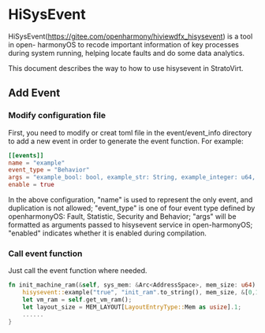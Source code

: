 # HiSysEvent

HiSysEvent(https://gitee.com/openharmony/hiviewdfx_hisysevent) is a tool in open-
harmonyOS to recode important information of key processes during system running,
helping locate faults and do some data analytics.

This document describes the way to how to use hisysevent in StratoVirt.

## Add Event

### Modify configuration file

First, you need to modify or creat toml file in the event/event_info directory
to add a new event in order to generate the event function. For example:

```toml
[[events]]
name = "example"
event_type = "Behavior"
args = "example_bool: bool, example_str: String, example_integer: u64, example_array: &[u8]"
enable = true
```

In the above configuration, "name" is used to represent the only event, and
duplication is not allowed; "event_type" is one of four event type defined
by openharmonyOS: Fault, Statistic, Security and Behavior; "args" will be
formatted as arguments passed to hisysevent service in open-harmonyOS;
"enabled" indicates whether it is enabled during compilation.

### Call event function

Just call the event function where needed.
```rust
fn init_machine_ram(&self, sys_mem: &Arc<AddressSpace>, mem_size: u64) -> Result<()> {    
    hisysevent::example("true", "init_ram".to_string(), mem_size, &[0,1]);
    let vm_ram = self.get_vm_ram();
    let layout_size = MEM_LAYOUT[LayoutEntryType::Mem as usize].1;
    ......
}
```
